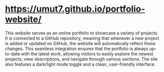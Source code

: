 # https://umut7.github.io/portfolio-website/
This website serves as an online portfolio to showcase a variety of projects. It is connected to a GitHub repository, meaning that whenever a new project is added or updated on GitHub, the website will automatically reflect those changes. This seamless integration ensures that the portfolio is always up-to-date with the latest work, allowing visitors to easily explore the newest projects, view descriptions, and navigate through various sections. The site also features a dark/light mode toggle and a clean, user-friendly interface.


